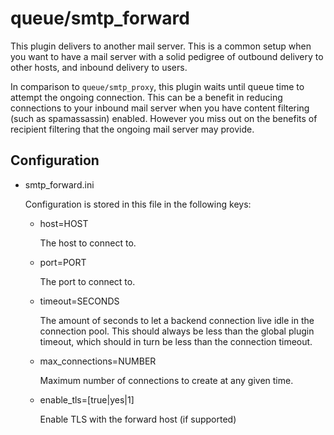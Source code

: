queue/smtp_forward
==================

This plugin delivers to another mail server. This is a common setup when you
want to have a mail server with a solid pedigree of outbound delivery to
other hosts, and inbound delivery to users.

In comparison to `queue/smtp_proxy`, this plugin waits until queue time to
attempt the ongoing connection. This can be a benefit in reducing connections
to your inbound mail server when you have content filtering (such as
spamassassin) enabled. However you miss out on the benefits of recipient
filtering that the ongoing mail server may provide.

Configuration
-------------

* smtp_forward.ini
  
  Configuration is stored in this file in the following keys:
  
  * host=HOST
    
    The host to connect to.
    
  * port=PORT
    
    The port to connect to.

  * timeout=SECONDS
    
    The amount of seconds to let a backend connection live idle in the
    connection pool.  This should always be less than the global plugin
    timeout, which should in turn be less than the connection timeout.

  * max_connections=NUMBER
   
    Maximum number of connections to create at any given time.

  * enable_tls=[true|yes|1]

    Enable TLS with the forward host (if supported)

